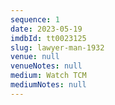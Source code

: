 ```yaml
---
sequence: 1
date: 2023-05-19
imdbId: tt0023125
slug: lawyer-man-1932
venue: null
venueNotes: null
medium: Watch TCM
mediumNotes: null
---
```


